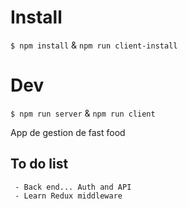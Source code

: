 # Install

`$ npm install` & `npm run client-install`

# Dev

`$ npm run server` & `npm run client`

App de gestion de fast food

## To do list

     - Back end... Auth and API
     - Learn Redux middleware
